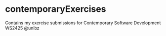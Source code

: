 # contemporaryExercises
Contains my exercise submissions for Contemporary Software Development WS2425 @unibz
